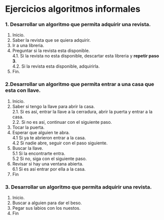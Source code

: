 # Ejercicios algoritmos informales

### 1. Desarrollar un algoritmo que permita adquirir una revista.

1. Inicio.
2. Saber la revista que se quiera adquirir.
3. Ir a una libreria.
4. Preguntar si la revista esta disponible.  
4.1. Si la revista no esta disponible, descartar esta libreria y **repetir paso 3**.  
4.2. Si la revista esta disponible, adquirirla.
5. Fin.


### 2.Desarrollar un algoritmo que permita entrar a una casa que esta con llave.

1. Inicio.
2. Saber si tengo la llave para abrir la casa.  
2.1. Si es así, entrar la llave a la cerradura, abrir la puerta y entrar a la casa.  
2.2. Si no es así, continuar con el siguiente paso.
3. Tocar la puerta.  
4. Esperar que alguien te abra.  
4.1 Si ya te abrieron entrar a la casa.  
4.2 Si nadie abre, seguir con el paso siguiente.
5. Buscar la llave.  
5.1 Si la encontrarte entra.  
5.2 Si no, siga con el siguiente paso.
6. Revisar si hay una ventana abierta.  
6.1 Si es así entrar por ella a la casa.
7. Fin

### 3. Desarrollar un algoritmo que permita adquirir una revista.

1. Inicio.  
2. Buscar a alguien para dar el beso.  
3. Pegar sus labios con los nuestos.  
4. Fin

